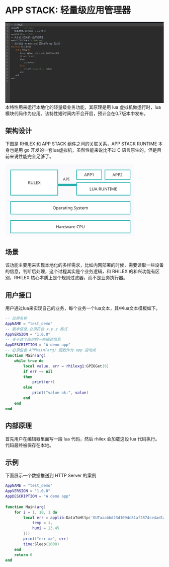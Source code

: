# APP STACK: 轻量级应用管理器
![1677937660104](image/readme/1677937660104.png)
本特性用来运行本地化的轻量级业务功能，其原理是用 lua 虚拟机做运行时，lua 模块代码作为应用。该特性短时间内不会开启，预计会在0.7版本中发布。

## 架构设计
下图是 RHILEX 和 APP STACK 组件之间的关联关系，APP STACK RUNTIME 本身也是用 go 开发的一套lua虚拟机，虽然性能来说比不过 C 语言原生的，但是目前来说性能完全足够了。

![1677936533365](image/readme/1677936533365.png)

## 场景
该功能主要用来实现本地化的多样需求，比如内网部署的时候，需要读取一些设备的信息，判断后处理，这个过程其实是个业务逻辑，和 RHILEX 的和兴功能有区别，RHILEX 核心本质上是个规则过滤器，而不是业务执行器。

## 用户接口
用户通过lua来实现自己的业务，每个业务一个lua文本，其中lua文本模板如下。
```lua
-- 应用名称
AppNAME = "test_demo"
-- 版本信息,必须符合 x.y.z 格式
AppVERSION = "1.0.0"
-- 关于这个应用的一些描述信息
AppDESCRIPTION = "A demo app"
-- 必须包含 APPMain(arg) 函数作为 app 启动点
function Main(arg)
	while true do
		local value, err = rhilexg1:GPIOGet(6)
		if err ~= nil
		then
			print(err)
		else
			print("value ok:", value)
		end
	end
end

```

## 内部原理
首先用户在编辑器里面写一段 lua 代码，然后 rhilex 会加载这段 lua 代码执行。代码最终被保存在本地。

## 示例
下面展示一个数据推送到 HTTP Server 的案例
```lua
AppNAME = "test_demo"
AppVERSION = "1.0.0"
AppDESCRIPTION = "A demo app"

function Main(arg)
	for i = 1, 10, 1 do
		local err = applib:DataToHttp('OUTaaabbd23d1094c81af2874ce4ad1af55', applib:T2J({
			temp = i,
			humi = 13.45
		}))
		print("err =>", err)
		time:Sleep(1000)
	end
	return 0
end
```